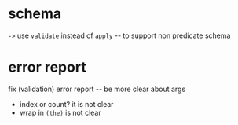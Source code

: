# schema

`->` use `validate` instead of `apply` -- to support non predicate schema

# error report

fix (validation) error report -- be more clear about args

- index or count? it is not clear
- wrap in `(the)` is not clear
